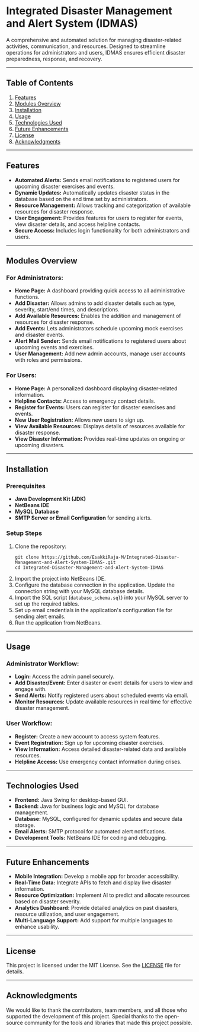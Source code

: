<h1>Integrated Disaster Management and Alert System (IDMAS)</h1>

<p>A comprehensive and automated solution for managing disaster-related activities, communication, and resources. Designed to streamline operations for administrators and users, IDMAS ensures efficient disaster preparedness, response, and recovery.</p>

<hr>

<h2>Table of Contents</h2>
<ol>
  <li><a href="#features">Features</a></li>
  <li><a href="#modules-overview">Modules Overview</a></li>
  <li><a href="#installation">Installation</a></li>
  <li><a href="#usage">Usage</a></li>
  <li><a href="#technologies-used">Technologies Used</a></li>
  <li><a href="#future-enhancements">Future Enhancements</a></li>
  <li><a href="#license">License</a></li>
  <li><a href="#acknowledgments">Acknowledgments</a></li>
</ol>

<hr>

<h2 id="features">Features</h2>

<ul>
  <li><strong>Automated Alerts:</strong> Sends email notifications to registered users for upcoming disaster exercises and events.</li>
  <li><strong>Dynamic Updates:</strong> Automatically updates disaster status in the database based on the end time set by administrators.</li>
  <li><strong>Resource Management:</strong> Allows tracking and categorization of available resources for disaster response.</li>
  <li><strong>User Engagement:</strong> Provides features for users to register for events, view disaster details, and access helpline contacts.</li>
  <li><strong>Secure Access:</strong> Includes login functionality for both administrators and users.</li>
</ul>

<hr>

<h2 id="modules-overview">Modules Overview</h2>

<h3>For Administrators:</h3>
<ul>
  <li><strong>Home Page:</strong> A dashboard providing quick access to all administrative functions.</li>
  <li><strong>Add Disaster:</strong> Allows admins to add disaster details such as type, severity, start/end times, and descriptions.</li>
  <li><strong>Add Available Resources:</strong> Enables the addition and management of resources for disaster response.</li>
  <li><strong>Add Events:</strong> Lets administrators schedule upcoming mock exercises and disaster events.</li>
  <li><strong>Alert Mail Sender:</strong> Sends email notifications to registered users about upcoming events and exercises.</li>
  <li><strong>User Management:</strong> Add new admin accounts, manage user accounts with roles and permissions.</li>
</ul>

<h3>For Users:</h3>
<ul>
  <li><strong>Home Page:</strong> A personalized dashboard displaying disaster-related information.</li>
  <li><strong>Helpline Contacts:</strong> Access to emergency contact details.</li>
  <li><strong>Register for Events:</strong> Users can register for disaster exercises and events.</li>
  <li><strong>New User Registration:</strong> Allows new users to sign up.</li>
  <li><strong>View Available Resources:</strong> Displays details of resources available for disaster response.</li>
  <li><strong>View Disaster Information:</strong> Provides real-time updates on ongoing or upcoming disasters.</li>
</ul>

<hr>

<h2 id="installation">Installation</h2>

<h3>Prerequisites</h3>
<ul>
  <li><strong>Java Development Kit (JDK)</strong></li>
  <li><strong>NetBeans IDE</strong></li>
  <li><strong>MySQL Database</strong></li>
  <li><strong>SMTP Server or Email Configuration</strong> for sending alerts.</li>
</ul>

<h3>Setup Steps</h3>
<ol>
  <li>Clone the repository:
    <pre><code>git clone https://github.com/EsakkiRaja-M/Integrated-Disaster-Management-and-Alert-System-IDMAS-.git
cd Integrated-Disaster-Management-and-Alert-System-IDMAS</code></pre>
  </li>
  <li>Import the project into NetBeans IDE.</li>
  <li>Configure the database connection in the application. Update the connection string with your MySQL database details.</li>
  <li>Import the SQL script (<code>database_schema.sql</code>) into your MySQL server to set up the required tables.</li>
  <li>Set up email credentials in the application's configuration file for sending alert emails.</li>
  <li>Run the application from NetBeans.</li>
</ol>

<hr>

<h2 id="usage">Usage</h2>

<h3>Administrator Workflow:</h3>
<ul>
  <li><strong>Login:</strong> Access the admin panel securely.</li>
  <li><strong>Add Disaster/Event:</strong> Enter disaster or event details for users to view and engage with.</li>
  <li><strong>Send Alerts:</strong> Notify registered users about scheduled events via email.</li>
  <li><strong>Monitor Resources:</strong> Update available resources in real time for effective disaster management.</li>
</ul>

<h3>User Workflow:</h3>
<ul>
  <li><strong>Register:</strong> Create a new account to access system features.</li>
  <li><strong>Event Registration:</strong> Sign up for upcoming disaster exercises.</li>
  <li><strong>View Information:</strong> Access detailed disaster-related data and available resources.</li>
  <li><strong>Helpline Access:</strong> Use emergency contact information during crises.</li>
</ul>

<hr>

<h2 id="technologies-used">Technologies Used</h2>

<ul>
  <li><strong>Frontend:</strong> Java Swing for desktop-based GUI.</li>
  <li><strong>Backend:</strong> Java for business logic and MySQL for database management.</li>
  <li><strong>Database:</strong> MySQL, configured for dynamic updates and secure data storage.</li>
  <li><strong>Email Alerts:</strong> SMTP protocol for automated alert notifications.</li>
  <li><strong>Development Tools:</strong> NetBeans IDE for coding and debugging.</li>
</ul>

<hr>

<h2 id="future-enhancements">Future Enhancements</h2>

<ul>
  <li><strong>Mobile Integration:</strong> Develop a mobile app for broader accessibility.</li>
  <li><strong>Real-Time Data:</strong> Integrate APIs to fetch and display live disaster information.</li>
  <li><strong>Resource Optimization:</strong> Implement AI to predict and allocate resources based on disaster severity.</li>
  <li><strong>Analytics Dashboard:</strong> Provide detailed analytics on past disasters, resource utilization, and user engagement.</li>
  <li><strong>Multi-Language Support:</strong> Add support for multiple languages to enhance usability.</li>
</ul>

<hr>

<h2 id="license">License</h2>

<p>This project is licensed under the MIT License. See the <a href="LICENSE">LICENSE</a> file for details.</p>

<hr>

<h2 id="acknowledgments">Acknowledgments</h2>

<p>We would like to thank the contributors, team members, and all those who supported the development of this project. Special thanks to the open-source community for the tools and libraries that made this project possible.</p>

